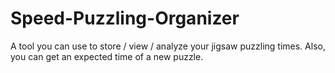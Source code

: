 # Speed-Puzzling-Organizer
A tool you can use to store / view / analyze your jigsaw puzzling times. Also, you can get an expected time of a new puzzle.
